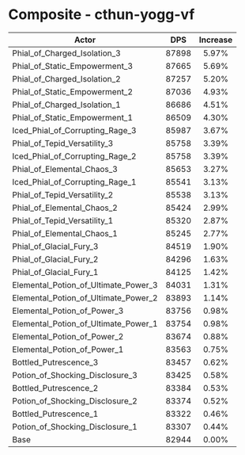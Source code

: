 # Composite - cthun-yogg-vf
| Actor | DPS | Increase |
|---|:---:|:---:|
|Phial_of_Charged_Isolation_3|87898|5.97%|
|Phial_of_Static_Empowerment_3|87665|5.69%|
|Phial_of_Charged_Isolation_2|87257|5.20%|
|Phial_of_Static_Empowerment_2|87036|4.93%|
|Phial_of_Charged_Isolation_1|86686|4.51%|
|Phial_of_Static_Empowerment_1|86509|4.30%|
|Iced_Phial_of_Corrupting_Rage_3|85987|3.67%|
|Phial_of_Tepid_Versatility_3|85758|3.39%|
|Iced_Phial_of_Corrupting_Rage_2|85758|3.39%|
|Phial_of_Elemental_Chaos_3|85653|3.27%|
|Iced_Phial_of_Corrupting_Rage_1|85541|3.13%|
|Phial_of_Tepid_Versatility_2|85538|3.13%|
|Phial_of_Elemental_Chaos_2|85424|2.99%|
|Phial_of_Tepid_Versatility_1|85320|2.87%|
|Phial_of_Elemental_Chaos_1|85245|2.77%|
|Phial_of_Glacial_Fury_3|84519|1.90%|
|Phial_of_Glacial_Fury_2|84296|1.63%|
|Phial_of_Glacial_Fury_1|84125|1.42%|
|Elemental_Potion_of_Ultimate_Power_3|84031|1.31%|
|Elemental_Potion_of_Ultimate_Power_2|83893|1.14%|
|Elemental_Potion_of_Power_3|83756|0.98%|
|Elemental_Potion_of_Ultimate_Power_1|83754|0.98%|
|Elemental_Potion_of_Power_2|83674|0.88%|
|Elemental_Potion_of_Power_1|83563|0.75%|
|Bottled_Putrescence_3|83457|0.62%|
|Potion_of_Shocking_Disclosure_3|83425|0.58%|
|Bottled_Putrescence_2|83384|0.53%|
|Potion_of_Shocking_Disclosure_2|83374|0.52%|
|Bottled_Putrescence_1|83322|0.46%|
|Potion_of_Shocking_Disclosure_1|83307|0.44%|
|Base|82944|0.00%|
